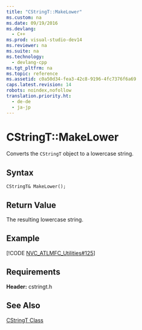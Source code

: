 ```yaml
---
title: "CStringT::MakeLower"
ms.custom: na
ms.date: 09/19/2016
ms.devlang: 
  - C++
ms.prod: visual-studio-dev14
ms.reviewer: na
ms.suite: na
ms.technology: 
  - devlang-cpp
ms.tgt_pltfrm: na
ms.topic: reference
ms.assetid: c0a50d34-fea3-42c8-9196-4fc7376f6a69
caps.latest.revision: 14
robots: noindex,nofollow
translation.priority.ht: 
  - de-de
  - ja-jp
---
```

# CStringT::MakeLower
Converts the `CStringT` object to a lowercase string.  
  
## Syntax  
  
```  
CStringT& MakeLower();  
```  
  
## Return Value  
 The resulting lowercase string.  
  
## Example  
 [!CODE [NVC_ATLMFC_Utilities#125](../CodeSnippet/VS_Snippets_Cpp/NVC_ATLMFC_Utilities#125)]  
  
## Requirements  
 **Header:** cstringt.h  
  
## See Also  
 [CStringT Class](../vs140/CStringT-Class.md)